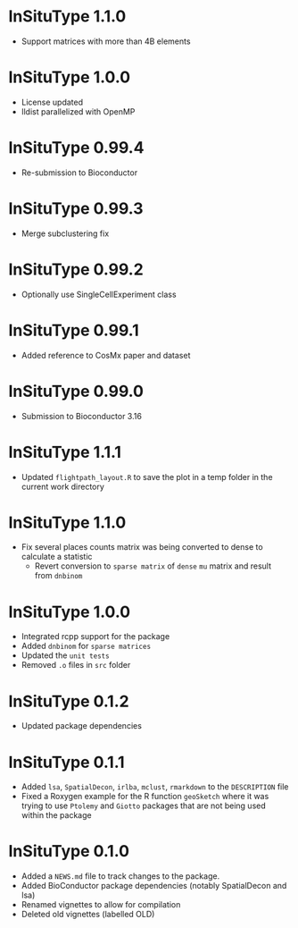 # InSituType 1.1.0

* Support matrices with more than 4B elements

# InSituType 1.0.0

* License updated
* lldist parallelized with OpenMP

# InSituType 0.99.4

* Re-submission to Bioconductor

# InSituType 0.99.3

* Merge subclustering fix

# InSituType 0.99.2

* Optionally use SingleCellExperiment class

# InSituType 0.99.1

* Added reference to CosMx paper and dataset

# InSituType 0.99.0

* Submission to Bioconductor 3.16

# InSituType 1.1.1

* Updated `flightpath_layout.R` to save the plot in a temp folder in the current work directory

# InSituType 1.1.0

* Fix several places counts matrix was being converted to dense to calculate a statistic
  * Revert conversion to `sparse matrix` of `dense` `mu` matrix and result from `dnbinom`

# InSituType 1.0.0

* Integrated rcpp support for the package
* Added `dnbinom` for `sparse matrices`
* Updated the `unit tests`
* Removed `.o` files in `src` folder

# InSituType 0.1.2

* Updated package dependencies

# InSituType 0.1.1

* Added `lsa`, `SpatialDecon`, `irlba`, `mclust`, `rmarkdown` to the `DESCRIPTION` file
* Fixed a Roxygen example for the R function `geoSketch` where it was trying to use `Ptolemy` and `Giotto` packages that are not being used within the package

# InSituType 0.1.0

* Added a `NEWS.md` file to track changes to the package.
* Added BioConductor package dependencies (notably SpatialDecon and lsa)
* Renamed vignettes to allow for compilation
* Deleted old vignettes (labelled OLD)
